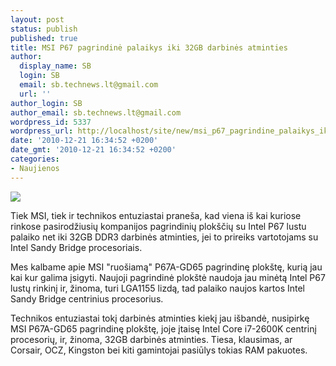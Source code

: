 ```yaml
---
layout: post
status: publish
published: true
title: MSI P67 pagrindinė palaikys iki 32GB darbinės atminties
author:
  display_name: SB
  login: SB
  email: sb.technews.lt@gmail.com
  url: ''
author_login: SB
author_email: sb.technews.lt@gmail.com
wordpress_id: 5337
wordpress_url: http://localhost/site/new/msi_p67_pagrindine_palaikys_iki_32gb_darbines_atminties/
date: '2010-12-21 16:34:52 +0200'
date_gmt: '2010-12-21 16:34:52 +0200'
categories:
- Naujienos
---
```

<div class="imgright"><img src="http://www.part.lt/img/b01a19b89f1f2342e6fd75418e1a5e88574.jpg"  /></div>
<p>Tiek MSI, tiek ir technikos entuziastai praneša, kad viena iš kai kuriose rinkose pasirodžiusių kompanijos pagrindinių plokščių su Intel P67 lustu palaiko net iki 32GB DDR3 darbinės atminties, jei to prireiks vartotojams su Intel Sandy Bridge procesoriais.</p>
<p>Mes kalbame apie MSI "ruošiamą" P67A-GD65 pagrindinę plokštę, kurią jau kai kur galima įsigyti. Naujoji pagrindinė plokštė naudoja jau minėtą Intel P67 lustų rinkinį ir, žinoma, turi LGA1155 lizdą, tad palaiko naujos kartos Intel Sandy Bridge centrinius procesorius.</p>
<p>Technikos entuziastai tokį darbinės atminties kiekį jau išbandė, nusipirkę MSI P67A-GD65 pagrindinę plokštę, joje įtaisę Intel Core i7-2600K centrinį procesorių, ir, žinoma, 32GB darbinės atminties. Tiesa, klausimas, ar Corsair, OCZ, Kingston bei kiti gamintojai pasiūlys tokias RAM pakuotes.<br /></p>
